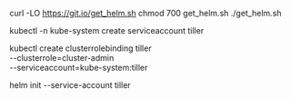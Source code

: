 curl -LO https://git.io/get_helm.sh
chmod 700 get_helm.sh
./get_helm.sh

kubectl -n kube-system create serviceaccount tiller

kubectl create clusterrolebinding tiller \
  --clusterrole=cluster-admin \
  --serviceaccount=kube-system:tiller

helm init --service-account tiller


